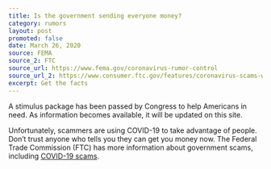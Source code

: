 ```yaml
---
title: Is the government sending everyone money?
category: rumors
layout: post
promoted: false
date: March 26, 2020
source: FEMA
source_2: FTC
source_url: https://www.fema.gov/coronavirus-rumor-control
source_url_2: https://www.consumer.ftc.gov/features/coronavirus-scams-what-ftc-doing
excerpt: Get the facts
---
```


A stimulus package has been passed by Congress to help Americans in need. As information becomes available, it will be updated on this site.

Unfortunately, scammers are using COVID-19 to take advantage of people. Don’t trust anyone who tells you they can get you money now. The Federal Trade Commission (FTC) has more information about government scams, including [COVID-19 scams](https://www.consumer.ftc.gov/features/coronavirus-scams-what-ftc-doing).
